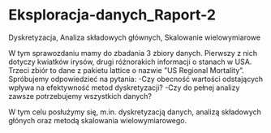 # Eksploracja-danych_Raport-2
Dyskretyzacja, Analiza składowych głównych, Skalowanie wielowymiarowe

W tym sprawozdaniu mamy do zbadania 3 zbiory danych. Pierwszy z nich dotyczy kwiatków irysów, drugi różnorakich informacji o stanach w USA. Trzeci zbiór to dane 
z pakietu lattice o nazwie ”US Regional Mortality”. Spróbujemy odpowiedzieć na pytania: 
-Czy obecność wartości odstających wpływa na efektywność metod dyskretyzacji? 
-Czy do pełnej analizy zawsze potrzebujemy wszystkich danych?

W tym celu posłużymy się, m.in. dyskretyzacją danych, analizą składowych głónych oraz metodą skalowania wielowymiarowego.
